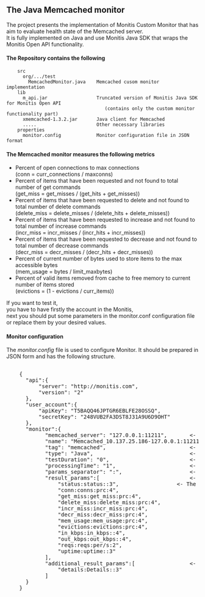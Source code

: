 ## The Java Memcached monitor

The project presents the implementation of Monitis Custom Monitor that has aim to evaluate health state of the Memcached server.  
It is fully implemented on Java and use Monitis Java SDK that wraps the Monitis Open API functionality.

#### The Repository contains the following ####

        src
          org/.../test
            MemcachedMonitor.java    Memcached cusom monitor implementation
        lib
          m_api.jar                  Truncated version of Monitis Java SDK for Monitis Open API  
                                        (contains only the custom monitor functionality part)
          xmemcached-1.3.2.jar       Java client for Memcached
          .....                      Other necessary libraries
        properties
          monitor.config             Monitor configuration file in JSON format

#### The Memcached monitor measures the following metrics ####

  - Percent of open connections to max connections   
    (conn = curr_connections / maxconns)
  - Percent of items that have been requested and not found to total number of get commands  
    (get_miss = get_misses / (get_hits + get_misses))
  - Percent of items that have been requested to delete and not found to total number of delete commands  
    (delete_miss = delete_misses / (delete_hits + delete_misses))
  - Percent of items that have been requested to increase and not found to total number of increase commands  
    (incr_miss = incr_misses / (incr_hits + incr_misses))
  - Percent of items that have been requested to decrease and not found to total number of decrease commands  
    (decr_miss = decr_misses / (decr_hits + decr_misses))
  - Percent of current number of bytes used to store items to the max accessible bytes  
    (mem_usage = bytes / limit_maxbytes)
  - Percent of valid items removed from cache to free memory to current number of items stored  
    (evictions = (1 - evictions / curr_items))

If you want to test it,  
you have to have firstly the account in the Monitis,   
next you should put some parameters in the monitor.conf configuration file  
or replace them by your desired values.

#### Monitor configuration ####

The _monitor.config_ file is used to configure Monitor. It should be prepared in JSON form and has the following structure.

   <pre>

	{
	  "api":{
	      "server": "http://monitis.com",                        <- Monitis server URL that support Monitis Open API <i>(optional; the default value - http://monitis.com)</i>
	      "version": "2"                                         <- Open API version <i>(optional; the default value - 2)</i>
	  },
	  "user_account":{
	      "apiKey": "T5BAQQ46JPTGR6EBLFE28OSSQ",                 <- The personal API key that can be obtained from Monitis user account <b>(mandatory)</b>
	      "secretKey": "248VUB2FA3DST8J31A9U6D9OHT"              <- The personal secret key that can be obtained from Monitis user account <b>(mandatory)</b>
	  },  
	  "monitor":{
	  		"memcached_server": "127.0.0.1:11211",       <- Memcached server access URL <i>(optional; the default value - "localhost:11211")</i>
			"name": "Memcached_10.137.25.186-127.0.0.1:11211",   <- The name for Monitor to be register <b>(mandatory)</b>
			"tag": "memcached",                          <- The tag for Monitor to be register <b>(mandatory)</b>
			"type": "Java",                              <- The type for Monitor to be register <b>(mandatory)</b>
			"testDuration": "0",                         <- The duration of monitoring [min] (0 - infinitely) <i>(optional; the default value - 10)</i>
			"processingTime": "1",                       <- The periodicity of sending measuring data into Monitis [min] <i>(optional; the default value - 1)</i>
			"params_separator": ":",                     <- The separator used for separation result/additional_result params definition parts
			"result_params":[                            <- The array of definitions for send parameters into Monitis (each element of array is definition in form required by Monitis Open API)
				"status:status::3",                  <- The definition of parameters for monitoring
				"conn:conns:prc:4",
				"get_miss:get_miss:prc:4",
				"delete_miss:delete_miss:prc:4",
				"incr_miss:incr_miss:prc:4",
				"decr_miss:decr_miss:prc:4",
				"mem_usage:mem_usage:prc:4",
				"evictions:evictions:prc:4",
				"in_kbps:in_kbps::4",
				"out_kbps:out_kbps::4",
				"reqs:reqs:per/s:2",
				"uptime:uptime::3"
			],
			"additional_result_params":[                 <- The array of definitions for send aditional parameters into Monitis (each element of array is definition in form required by Monitis Open API)
				"details:Details::3"
			]
	  }
	}

   </pre>

